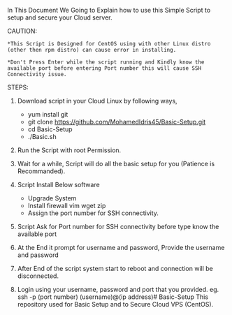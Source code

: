 In This Document We Going to Explain how to use this Simple Script to setup and secure your Cloud server.


CAUTION:

	*This Script is Designed for CentOS using with other Linux distro (other then rpm distro) can cause error in installing. 

	*Don't Press Enter while the script running and Kindly know the available port before entering Port number this will cause SSH Connectivity issue.	

STEPS:

1. Download script in your Cloud Linux by following ways, 
	* yum install git
	* git clone https://github.com/MohamedIdris45/Basic-Setup.git
	* cd Basic-Setup
	* ./Basic.sh
	
2. Run the Script with root Permission.
3. Wait for a while, Script will do all the basic setup for you (Patience is Recommanded).
4. Script Install Below software
	* Upgrade System
	* Install firewall vim wget zip
	* Assign the port number for SSH connectivity.
5. Script Ask for Port number for SSH connectivity before type know the available port
6. At the End it prompt for username and password, Provide the username and password
7. After End of the script system start to reboot and connection will be disconnected.
8. Login using your username, password and port that you provided.
	eg. ssh -p (port number) (username)@(ip address)# Basic-Setup
	This repository used for Basic Setup and to Secure Cloud VPS (CentOS).
